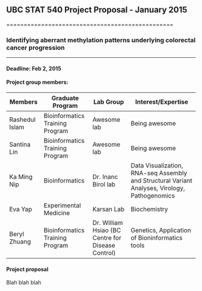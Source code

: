 ## UBC STAT 540 Project Proposal - January 2015
================================================
### Identifying aberrant methylation patterns underlying colorectal cancer progression
----------------
#### Deadline: Feb 2, 2015

#### Project group members:

Members	| Graduate Program |	Lab Group | Interest/Expertise |
------------- | -------------|------------- |------------- |
Rashedul Islam	|Bioinformatics Training Program| Awesome lab | Being awesome |
Santina Lin  |Bioinformatics Training Program| Awesome lab | Being awesome |
Ka Ming Nip	|Bioinformatics| Dr. Inanc Birol lab | Data Visualization, RNA-seq Assembly and Structural Variant Analyses, Virology, Pathogenomics|
Eva Yap	|Experimental Medicine|	Karsan Lab | Biochemistry |
Beryl Zhuang	|Bioinformatics Training Program| Dr. William Hsiao (BC Centre for Disease Control) | Genetics, Application of Bioninformatics tools |

#### Project proposal
Blah blah blah
